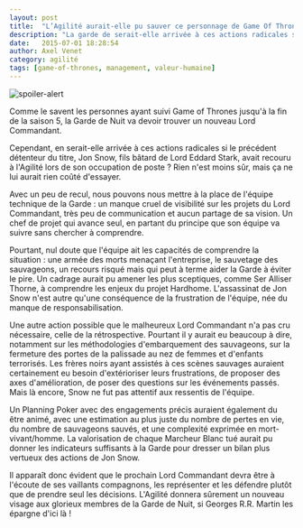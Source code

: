 ```yaml
---
layout: post
title:  "L’Agilité aurait-elle pu sauver ce personnage de Game Of Thrones ?"
description: "La garde de serait-elle arrivée à ces actions radicales si le précédent détenteur du titre, Jon Snow, fils bâtard de Lord Eddard Stark, avait recouru à l'Agilité lors de son occupation de poste ?"
date:   2015-07-01 18:28:54
author: Axel Venet
category: agilité
tags: [game-of-thrones, management, valeur-humaine]
---
```


![spoiler-alert](http://geekoutlaw.com/wp-content/uploads/2014/07/Game-of-Thrones-Spoilers-Meme.jpg)

Comme le savent les personnes ayant suivi Game of Thrones jusqu'à la fin de la saison 5, la Garde de Nuit va devoir trouver un nouveau Lord Commandant.

Cependant, en serait-elle arrivée à ces actions radicales si le précédent détenteur du titre, Jon Snow, fils bâtard de Lord Eddard Stark, avait recouru à l'Agilité lors de son occupation de poste ? Rien n'est moins sûr, mais ça ne lui aurait rien coûté d'essayer.
<!--more-->
Avec un peu de recul, nous pouvons nous mettre à la place de l'équipe technique de la Garde : un manque cruel de visibilité sur les projets du Lord Commandant, très peu de communication et aucun partage de sa vision. Un chef de projet qui avance seul, en partant du principe que son équipe va suivre sans chercher à comprendre.

Pourtant, nul doute que l'équipe ait les capacités de comprendre la situation : une armée des morts menaçant l'entreprise, le sauvetage des sauvageons, un recours risqué mais qui peut à terme aider la Garde à éviter le pire. Un cadrage aurait pu amener les plus sceptiques, comme Ser Alliser Thorne, à comprendre les enjeux du projet Hardhome. L'assassinat de Jon Snow n'est autre qu'une conséquence de la frustration de l'équipe, née du manque de responsabilisation.

Une autre action possible que le malheureux Lord Commandant n'a pas cru nécessaire, celle de la rétrospective. Pourtant il y aurait eu beaucoup à dire, notamment sur les méthodologies d'embarquement des sauvageons, sur la fermeture des portes de la palissade au nez de femmes et d'enfants terrorisés. Les frères noirs ayant assistés à ces scènes sauvages auraient certainement eu besoin d'extérioriser leurs frustrations, de proposer des axes d'amélioration, de poser des questions sur les événements passés. Mais là encore, Snow ne fut pas attentif aux ressentis de l'équipe.

Un Planning Poker avec des engagements précis auraient également du être animé, avec une estimation au plus juste du nombre de pertes en vie, du nombre de sauvageons sauvés, et une complexité exprimée en mort-vivant/homme. La valorisation de chaque Marcheur Blanc tué aurait pu donner les indicateurs suffisants à la Garde pour dresser un bilan plus vertueux des actions de Jon Snow.

Il apparaît donc évident que le prochain Lord Commandant devra être à l'écoute de ses vaillants compagnons, les représenter et les défendre plutôt que de prendre seul les décisions. L'Agilité donnera sûrement un nouveau visage aux glorieux membres de la Garde de Nuit, si Georges R.R. Martin les épargne d'ici là !
